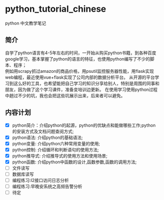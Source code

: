 # python_tutorial_chinese
python 中文教学笔记

## 简介

自学了python语言有4-5年左右的时间，一开始从购买python书籍，到各种百度google学习，基本掌握了python的语言的特征，也使用python编写了不少的脚本、程序；  
例如用scrapy抓过amazon的商品价格，用psutil监控服务器性能，用flask实现web编程，最近使用vue+flask实现了公司内部的数据分析平台。
从开源的平台学习到这么好的工具，也希望能把自己学习的知识分享给别人，特别是周围的同事和朋友，因为做了这个学习课件，准备变培训边更新。
在使用学习使用python过程中趟过不少的坑，我也会把这些坑展示出来，后来者可以避免。

## 内容计划
  
- [x] python简介：介绍python的起源，python的优缺点和能做哪些工作;python的安装方式及文档问题查阅方式;
- [x] python语法: 介绍python的基础语法;
- [x] python变量: 介绍python六种常用变量的使用;
- [x] python控制: 介绍循环和判断语句的使用方法;
- [x] python推导式: 介绍推导式的使用方法和使用场景;
- [x] python函数: 介绍python中函数的设计,函数参数,函数的调用方法;
- [ ] 文件读写
- [ ] 数据库读写
- [ ] 编程练习:I2接口访问日志分析
- [ ] 编程练习:早晚安系统之高频告警分析
- [ ] 待定